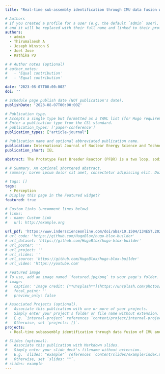 ```yaml
---
title: "Real-time sub-assembly identification through IMU data fusion with vision sensor for an inspection system"

# Authors
# If you created a profile for a user (e.g. the default `admin` user), write the username (folder name) here
# and it will be replaced with their full name and linked to their profile.
authors:
  - admin
  - Thirumalaesh A
  - Joseph Winston S 
  - Joel Jose 
  - Rathika PD

# # Author notes (optional)
# author_notes:
#   - 'Equal contribution'
#   - 'Equal contribution'

date: '2023-08-07T00:00:00Z'
doi: ''

# Schedule page publish date (NOT publication's date).
publishDate: '2023-08-07T00:00:00Z'

# Publication type.
# Accepts a single type but formatted as a YAML list (for Hugo requirements).
# Enter a publication type from the CSL standard.
# publication_types: ['paper-conference']
publication_types: ["article-journal"]

# Publication name and optional abbreviated publication name.
publication: International Journal of Nuclear Energy Science and Technology, Inderscience Publishers
publication_short: IEL

abstract: The Prototype Fast Breeder Reactor (PFBR) is a two loop, sodium cooled, pool type reactor. The PFBR reactor core is made up of sub-assemblies holding core material in a hexagonal lattice. The Reactor Core Viewing System in Room Temperature (RCVS-RT) aids in the process of inspection of the reactor core components. It introduces a vision probe into the extracted sub-assembly slot to reach the grid plate top for inspection. This work explores fusing non-contact sensors to a vision sensor to achieve orientation recognition of the RCVS-RT since the orientation is completely lost during the deployment of camera probe. We achieve this by overlaying generated orientation information from non-contact sensors onto the vision data. We use the orientation of the RCVS-RT and the core geometry to generate a numbering scheme of the adjacent sub-assemblies. This allows for a straightforward identification of the subassemblies in the core while maintaining sterility of core components.

# # Summary. An optional shortened abstract.
# summary: Lorem ipsum dolor sit amet, consectetur adipiscing elit. Duis posuere tellus ac convallis placerat. Proin tincidunt magna sed ex sollicitudin condimentum.

# tags: []
tags:
  - Perception
# Display this page in the Featured widget?
featured: true

# Custom links (uncomment lines below)
# links:
# - name: Custom Link
#   url: http://example.org

url_pdf: 'https://www.inderscienceonline.com/doi/abs/10.1504/IJNEST.2023.132651'
# url_code: 'https://github.com/HugoBlox/hugo-blox-builder'
# url_dataset: 'https://github.com/HugoBlox/hugo-blox-builder'
# url_poster: ''
# url_project: ''
# url_slides: ''
# url_source: 'https://github.com/HugoBlox/hugo-blox-builder'
# url_video: 'https://youtube.com'

# Featured image
# To use, add an image named `featured.jpg/png` to your page's folder.
# image:
#   caption: 'Image credit: [**Unsplash**](https://unsplash.com/photos/pLCdAaMFLTE)'
#   focal_point: ''
#   preview_only: false

# Associated Projects (optional).
#   Associate this publication with one or more of your projects.
#   Simply enter your project's folder or file name without extension.
#   E.g. `internal-project` references `content/project/internal-project/index.md`.
#   Otherwise, set `projects: []`.
projects:
  - Real-time subassembly identification through data fusion of IMU and camera for an nuclear reactor core inspection system

# Slides (optional).
#   Associate this publication with Markdown slides.
#   Simply enter your slide deck's filename without extension.
#   E.g. `slides: "example"` references `content/slides/example/index.md`.
#   Otherwise, set `slides: ""`.
# slides: example
---
```


<!-- {{% callout note %}}
Click the _Cite_ button above to demo the feature to enable visitors to import publication metadata into their reference management software.
{{% /callout %}}

{{% callout note %}}
Create your slides in Markdown - click the _Slides_ button to check out the example.
{{% /callout %}}

Add the publication's **full text** or **supplementary notes** here. You can use rich formatting such as including [code, math, and images](https://docs.hugoblox.com/content/writing-markdown-latex/). -->
